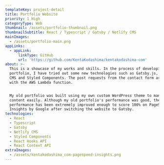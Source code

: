 ```yaml
---
templateKey: project-detail
title: Portfolio Website
priority: 1 High
categoryType: Web
thumbnail: /assets/portfolio-thumbnail.png
thumbnailSubtitle: React / Typescript / Gatsby / Netlify CMS
mainImages:
  - /assets/portfolio-main.png
appLinks:
  - appLink:
      linkType: GitHub
      url: 'https://github.com/KentaKodashima/kentakodashima-com'
about: >-
  This is a showcase of my works and skills. In the process of developing my
  portfolio, I have tried out some new technologies such as Gatsby.js, Netlify
  CMS and Styled Components. The post requests from the contact form are handled
  with the AWS Lambda function.


  My old portfolio was built using my own custom WordPress theme to manage
  content easily. Although my old portfolio's performance was good, the
  performance has been extremely improved enough to score 100% on PageSpeed
  Insights by Google after switching the website to Gatsby.
technologies:
  - React
  - Typescript
  - Gatsby
  - Netlify CMS
  - Styled Components
  - React Hooks API
  - React Context API
extraImages:
  - /assets/kentakodashima_com-pagespeed-insights.png
---
```


